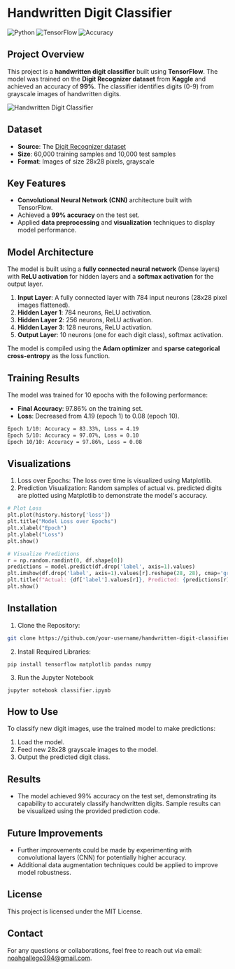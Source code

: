 # Handwritten Digit Classifier

![Python](https://img.shields.io/badge/Python-v3.8-blue.svg)
![TensorFlow](https://img.shields.io/badge/TensorFlow-v2.0-orange.svg)
![Accuracy](https://img.shields.io/badge/Accuracy-99%25-green.svg)

## Project Overview

This project is a **handwritten digit classifier** built using **TensorFlow**. The model was trained on the **Digit Recognizer dataset** from **Kaggle** and achieved an accuracy of **99%**. The classifier identifies digits (0-9) from grayscale images of handwritten digits.

![Handwritten Digit Classifier](https://www.google.com/url?sa=i&url=https%3A%2F%2Fmedium.com%2F%40sammedapatil003%2Fhandwritten-digit-recognition-2fa1ae839305&psig=AOvVaw3ay7DoHfGbuEYNSzvg945o&ust=1728953977420000&source=images&cd=vfe&opi=89978449&ved=0CBQQjRxqFwoTCLjS9M7VjIkDFQAAAAAdAAAAABAJ)

## Dataset

- **Source**: The [Digit Recognizer dataset](https://www.kaggle.com/c/digit-recognizer)
- **Size**: 60,000 training samples and 10,000 test samples
- **Format**: Images of size 28x28 pixels, grayscale

## Key Features

- **Convolutional Neural Network (CNN)** architecture built with TensorFlow.
- Achieved a **99% accuracy** on the test set.
- Applied **data preprocessing** and **visualization** techniques to display model performance.

## Model Architecture

The model is built using a **fully connected neural network** (Dense layers) with **ReLU activation** for hidden layers and a **softmax activation** for the output layer.

1. **Input Layer**: A fully connected layer with 784 input neurons (28x28 pixel images flattened).
2. **Hidden Layer 1**: 784 neurons, ReLU activation.
3. **Hidden Layer 2**: 256 neurons, ReLU activation.
4. **Hidden Layer 3**: 128 neurons, ReLU activation.
5. **Output Layer**: 10 neurons (one for each digit class), softmax activation.

The model is compiled using the **Adam optimizer** and **sparse categorical cross-entropy** as the loss function.

## Training Results

The model was trained for 10 epochs with the following performance:
- **Final Accuracy**: 97.86% on the training set.
- **Loss**: Decreased from 4.19 (epoch 1) to 0.08 (epoch 10).

```bash
Epoch 1/10: Accuracy = 83.33%, Loss = 4.19
Epoch 5/10: Accuracy = 97.07%, Loss = 0.10
Epoch 10/10: Accuracy = 97.86%, Loss = 0.08
```

## Visualizations
1. Loss over Epochs: The loss over time is visualized using Matplotlib.
2. Prediction Visualization: Random samples of actual vs. predicted digits are plotted using Matplotlib to demonstrate the model's accuracy.

```python
# Plot Loss
plt.plot(history.history['loss'])
plt.title("Model Loss over Epochs")
plt.xlabel("Epoch")
plt.ylabel("Loss")
plt.show()

# Visualize Predictions
r = np.random.randint(0, df.shape[0])
predictions = model.predict(df.drop('label', axis=1).values)
plt.imshow(df.drop('label', axis=1).values[r].reshape(28, 28), cmap='gray')
plt.title(f"Actual: {df['label'].values[r]}, Predicted: {predictions[r].argmax()}")
plt.show()
```

## Installation
1. Clone the Repository:
```bash
git clone https://github.com/your-username/handwritten-digit-classifier.git
```
2. Install Required Libraries:
```
pip install tensorflow matplotlib pandas numpy
```
3. Run the Jupyter Notebook
```
jupyter notebook classifier.ipynb
```

## How to Use
To classify new digit images, use the trained model to make predictions:

1. Load the model.
2. Feed new 28x28 grayscale images to the model.
3. Output the predicted digit class.

## Results
* The model achieved 99% accuracy on the test set, demonstrating its capability to accurately classify handwritten digits. Sample results can be visualized using the provided prediction code.

## Future Improvements
* Further improvements could be made by experimenting with convolutional layers (CNN) for potentially higher accuracy.
* Additional data augmentation techniques could be applied to improve model robustness.

## License
This project is licensed under the MIT License.

## Contact
For any questions or collaborations, feel free to reach out via email: noahgallego394@gmail.com.
